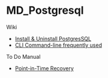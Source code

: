 # MD_Postgresql

Wiki
- [Install & Uninstall PostgresSQL](https://github.com/Phawat63915/MD_Postgresql_RDBMS/wiki/Install%20&%20Uninstall)
- [CLI Command-line frequently used](https://github.com/Phawat63915/MD_Postgresql_RDBMS/wiki/CLI%20Command-line%20frequently%20used)

To Do Manual
- [Point-in-Time Recovery](https://github.com/Phawat63915/MD_Postgresql_RDBMS/tree/main/_To-do/Point-in-Time%20Recovery#introduction)
